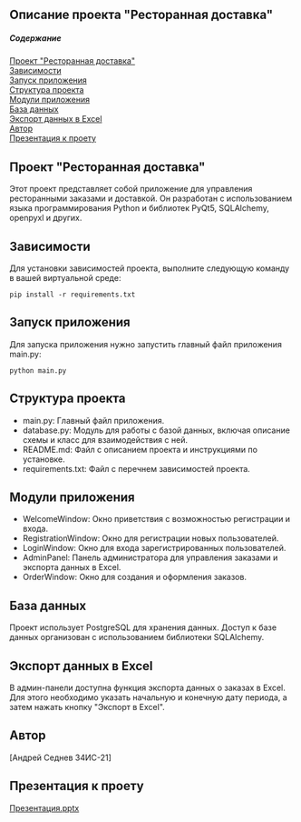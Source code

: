 Описание проекта "Ресторанная доставка"
---------------------


##### Содержание  
[Проект "Ресторанная доставка"](#project)  
[Зависимости](#req)  
[Запуск приложения](#start)  
[Структура проекта](#struct)  
[Модули приложения](#module)  
[База данных](#db)  
[Экспорт данных в Excel](#excel)  
[Автор](#avtor)  
[Презентация к проету](#present)  


<a name="project"><h2>Проект "Ресторанная доставка"</h2></a>

Этот проект представляет собой приложение для управления ресторанными заказами и доставкой. 
Он разработан с использованием языка программирования Python и библиотек PyQt5, SQLAlchemy, openpyxl и других.

<a name="req"><h2>Зависимости</h2></a>

Для установки зависимостей проекта, выполните следующую команду в вашей виртуальной среде:
```no-highlight
pip install -r requirements.txt
```

<a name="start"><h2>Запуск приложения</h2></a>

Для запуска приложения нужно запустить главный файл приложения main.py:
```no-highlight
python main.py
```

<a name="struct"><h2>Структура проекта</h2></a>

* main.py: Главный файл приложения.
* database.py: Модуль для работы с базой данных, включая описание схемы и класс для взаимодействия с ней.
* README.md: Файл с описанием проекта и инструкциями по установке.
* requirements.txt: Файл с перечнем зависимостей проекта.

<a name="module"><h2>Модули приложения</h2></a>

* WelcomeWindow: Окно приветствия с возможностью регистрации и входа.
* RegistrationWindow: Окно для регистрации новых пользователей.
* LoginWindow: Окно для входа зарегистрированных пользователей.
* AdminPanel: Панель администратора для управления заказами и экспорта данных в Excel.
* OrderWindow: Окно для создания и оформления заказов.

<a name="db"><h2>База данных</h2></a>

Проект использует PostgreSQL для хранения данных.
Доступ к базе данных организован с использованием библиотеки SQLAlchemy.

<a name="excel"><h2>Экспорт данных в Excel</h2></a>

В админ-панели доступна функция экспорта данных о заказах в Excel. 
Для этого необходимо указать начальную и конечную дату периода, а затем нажать кнопку "Экспорт в Excel".

<a name="avtor"><h2>Автор</h2></a>
[Андрей Седнев 34ИС-21]

<a name="present"><h2>Презентация к проету</h2></a>
[Презентация.pptx](https://github.com/user-attachments/files/16059527/default.pptx)

